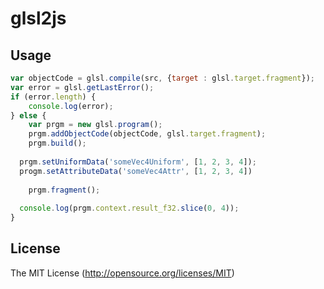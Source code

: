 glsl2js
=======
## Usage
````js
var objectCode = glsl.compile(src, {target : glsl.target.fragment});
var error = glsl.getLastError();
if (error.length) {
	console.log(error);
} else {
	var prgm = new glsl.program();
	prgm.addObjectCode(objectCode, glsl.target.fragment);
	prgm.build();
	
  prgm.setUniformData('someVec4Uniform', [1, 2, 3, 4]);
  progm.setAttributeData('someVec4Attr', [1, 2, 3, 4])
	
	prgm.fragment();
	
  console.log(prgm.context.result_f32.slice(0, 4));
}
````

## License
The MIT License (http://opensource.org/licenses/MIT)

